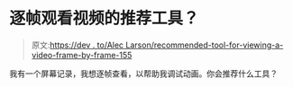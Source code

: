 # 逐帧观看视频的推荐工具？

> 原文:[https://dev . to/Alec Larson/recommended-tool-for-viewing-a-video-frame-by-frame-155](https://dev.to/aleclarson/recommended-tool-for-viewing-a-video-frame-by-frame-155)

我有一个屏幕记录，我想逐帧查看，以帮助我调试动画。你会推荐什么工具？